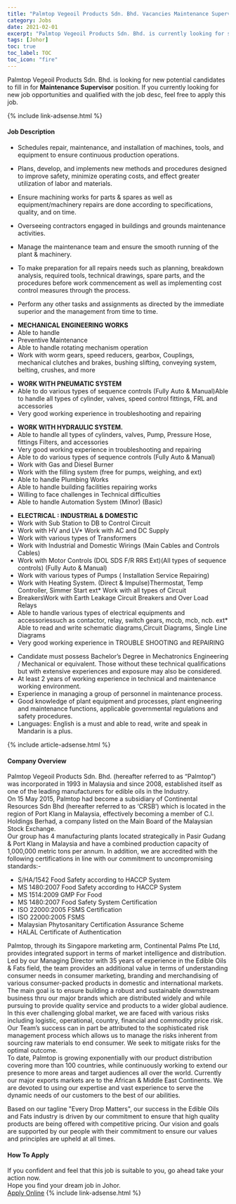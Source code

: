 ```yaml
---
title: "Palmtop Vegeoil Products Sdn. Bhd. Vacancies Maintenance Supervisor" 
category: Jobs 
date: 2021-02-01 
excerpt: "Palmtop Vegeoil Products Sdn. Bhd. is currently looking for suitable person to fill in the Maintenance Supervisor which positioned at Johor" 
tags: [Johor] 
toc: true 
toc_label: TOC 
toc_icon: "fire" 
--- 
```


<p>Palmtop Vegeoil Products Sdn. Bhd. is looking for new potential candidates to fill in for <b>Maintenance Supervisor</b> position. If you currently looking for new job opportunities and qualified with the job desc, feel free to apply this job.
</p>{% include link-adsense.html %} 
<div><div><h4>Job Description</h4></div><div><div><span><div><ul><li>Schedules repair, maintenance, and installation of machines, tools, and equipment to ensure continuous production operations.</li></ul><ul><li>Plans, develop, and implements new methods and procedures designed to improve safety, minimize operating costs, and effect greater utilization of labor and materials.</li></ul><ul><li>Ensure machining works for parts &amp; spares as well as equipment/machinery repairs are done according to specifications, quality, and on time.</li></ul><ul><li>Overseeing contractors engaged in buildings and grounds maintenance activities.</li></ul><ul><li>Manage the maintenance team and ensure the smooth running of the plant &amp; machinery.</li></ul><ul><li>To make preparation for all repairs needs such as planning, breakdown analysis, required tools, technical drawings, spare parts, and the procedures before work commencement as well as implementing cost control measures through the process.</li></ul><ul><li>Perform any other tasks and assignments as directed by the immediate superior and the management from time to time.</li></ul><ul><li><strong>MECHANICAL ENGINEERING WORKS</strong></li><li>Able to handle</li><li>Preventive Maintenance</li><li>Able to handle rotating mechanism operation</li><li>Work with worm gears, speed reducers, gearbox, Couplings, mechanical clutches and brakes, bushing slifting, conveying system, belting, crushes, and more</li></ul><ul><li><strong>WORK WITH PNEUMATIC SYSTEM</strong></li><li>Able to do various types of sequence controls (Fully Auto &amp; Manual)Able to handle all types of cylinder, valves, speed control fittings, FRL and accessories</li><li>Very good working experience in troubleshooting and repairing</li></ul><ul><li><strong>WORK WITH HYDRAULIC SYSTEM.</strong></li><li>Able to handle all types of cylinders, valves, Pump, Pressure Hose, fittings Filters, and accessories</li><li>Very good working experience in troubleshooting and repairing</li><li>Able to do various types of sequence controls (Fully Auto &amp; Manual)</li><li>Work with Gas and Diesel Burner</li><li>Work with the filling system (free for pumps, weighing, and ext)</li><li>Able to handle Plumbing Works</li><li>Able to handle building facilities repairing works</li><li>Willing to face challenges in Technical difficulties</li><li>Able to handle Automation System (Minor) (Basic)</li></ul><ul><li><strong>ELECTRICAL : INDUSTRIAL &amp; DOMESTIC</strong></li><li>Work with Sub Station to DB to Control Circuit</li><li>Work with HV and LV* Work with AC and DC Supply</li><li>Work with various types of Transformers</li><li>Work with Industrial and Domestic Wirings (Main Cables and Controls Cables)</li><li>Work with Motor Controls (DOL SDS F/R RRS Ext)(All types of sequence controls) (Fully Auto &amp; Manual)</li><li>Work with various types of Pumps ( Installation Service Repairing)</li><li>Work with Heating System. (Direct &amp; Impulse)Thermostat, Temp Controller, Simmer Start ext* Work with all types of Circuit</li><li>BreakersWork with Earth Leakage Circuit Breakers and Over Load Relays</li><li>Able to handle various types of electrical equipments and accessoriessuch as contactor, relay, switch gears, mccb, mcb, ncb. ext* Able to read and write schematic diagrams,Circuit Diagrams, Single Line Diagrams</li><li>Very good working experience in TROUBLE SHOOTING and REPAIRING</li></ul><ul><li>Candidate must possess Bachelor&#8217;s Degree in Mechatronics Engineering / Mechanical or equivalent. Those without these technical qualifications but with extensive experiences and exposure may also be considered.</li><li>At least 2 years of working experience in technical and maintenance working environment.</li><li>Experience in managing a group of personnel in maintenance process.</li><li>Good knowledge of plant equipment and processes, plant engineering and maintenance functions, applicable governmental regulations and safety procedures.</li><li>Languages: English is a must and able to read, write and speak in Mandarin is a plus.</li></ul></div></span></div></div></div> 
{% include article-adsense.html %} 
<div><div><h4>Company Overview</h4></div><div><div><span><div><div>
<div>Palmtop Vegeoil Products Sdn. Bhd. (hereafter referred to as &#8220;Palmtop&#8221;) was incorporated in 1993 in Malaysia and since 2008, established itself as one of the leading manufacturers for edible oils in the Industry.</div>
<div>On 15 May 2015, Palmtop had become a subsidiary of Continental Resources Sdn Bhd (hereafter referred to as &#8216;CRSB&#8217;) which is located in the region of Port Klang in Malaysia, effectively becoming a member of C.I. Holdings Berhad, a company listed on the Main Board of the Malaysian Stock Exchange.</div>
<div>Our group has 4 manufacturing plants located strategically in Pasir Gudang &amp; Port Klang in Malaysia and have a combined production capacity of 1,000,000 metric tons per annum. In addition, we are accredited with the following certifications in line with our commitment to uncompromising standards:-</div>
<ul>
<li>S/HA/1542 Food Safety according to HACCP System</li>
<li>MS 1480:2007 Food Safety according to HACCP System</li>
<li>MS 1514:2009 GMP For Food</li>
<li>MS 1480:2007 Food Safety System Certification</li>
<li>ISO 22000:2005 FSMS Certification</li>
<li>ISO 22000:2005 FSMS</li>
<li>Malaysian Phytosanitary Certification Assurance Scheme</li>
<li>HALAL Certificate of Authentication</li>
</ul>
<div>Palmtop, through its Singapore marketing arm, Continental Palms Pte Ltd, provides integrated support in terms of market intelligence and distribution. Led by our Managing Director with 35 years of experience in the Edible Oils &amp; Fats field, the team provides an additional value in terms of understanding consumer needs in consumer marketing, branding and merchandising of various consumer-packed products in domestic and international markets.</div>
<div>The main goal is to ensure building a robust and sustainable downstream business thru our major brands which are distributed widely and while pursuing to provide quality service and products to a wider global audience.</div>
<div>In this ever challenging global market, we are faced with various risks including logistic, operational, country, financial and commodity price risk. Our Team&#8217;s success can in part be attributed to the sophisticated risk management process which allows us to manage the risks inherent from sourcing raw materials to end consumer. We seek to mitigate risks for the optimal outcome.</div>
<div>To date, Palmtop is growing exponentially with our product distribution covering more than 100 countries, while continuously working to extend our presence to more areas and target audiences all over the world. Currently our major exports markets are to the African &amp; Middle East Continents. We are devoted to using our expertise and vast experience to serve the dynamic needs of our customers to the best of our abilities.</div>


Based on our tagline "Every Drop Matters", our success in the Edible Oils and Fats industry is driven by our commitment to ensure that high quality products are being offered with competitive pricing. Our vision and goals are supported by our people with their commitment to ensure our values and principles are upheld at all times.</div></div></span></div></div></div> 
#### How To Apply 
If you confident and feel that this job is suitable to you, go ahead take your action now. <br/> 
Hope you find your dream job in Johor. <br/> 
<a href="https://www.jobstreet.com.my/en/job/maintenance-supervisor-4474228?jobId=jobstreet-my-job-4474228&sectionRank=17&token=0~8c9ce4a9-5b56-4d25-ba7c-8c917cae6a66&fr=SRP%20View%20In%20New%20Ta" class="btn btn--info" target="_blank" rel="nofollow noopenner">Apply Online</a> 
{% include link-adsense.html %} 